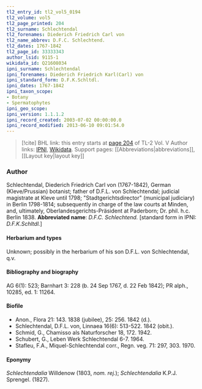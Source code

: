 ```yaml
---
tl2_entry_id: tl2_vol5_0194
tl2_volume: vol5
tl2_page_printed: 204
tl2_surname: Schlechtendal
tl2_forenames: Diederich Friedrich Carl von
tl2_name_abbrev: D.F.C. Schlechtend.
tl2_dates: 1767-1842
tl2_page_id: 33333343
author_lsid: 9115-1
wikidata_id: Q21608034
ipni_surname: Schlechtendal
ipni_forenames: Diederich Friedrich Karl(Carl) von
ipni_standard_form: D.F.K.Schltdl.
ipni_dates: 1767-1842
ipni_taxon_scope: 
- Botany
- Spermatophytes
ipni_geo_scope: 
ipni_version: 1.1.1.2
ipni_record_created: 2003-07-02 00:00:00.0
ipni_record_modified: 2013-06-10 09:01:54.0
---
```


> [!cite] BHL link: this entry starts at [page 204](https://www.biodiversitylibrary.org/page/33333343) of TL-2 Vol. V
> Author links: [IPNI](https://www.ipni.org/a/9115-1), [Wikidata](https://www.wikidata.org/wiki/Q21608034). Support pages: [[Abbreviations|abbreviations]], [[Layout key|layout key]]

### Author

Schlechtendal, Diederich Friedrich Carl von (1767-1842), German (Kleve/Prussian) botanist; father of D.F.L. von Schlechtendal; judicial magistrate at Kleve until 1798; "Stadtgerichtsdirector" (municipal judiciary) in Berlin 1798-1814; subsequently in charge of the law courts at Minden, and, ultimately, Oberlandesgerichts-Präsident at Paderborn; Dr. phil. h.c. Berlin 1838. 
**Abbreviated name**: *D.F.C. Schlechtend.* \[standard form in IPNI: *D.F.K.Schltdl.*\]

#### Herbarium and types

Unknown; possibly in the herbarium of his son D.F.L. von Schlechtendal, q.v.

#### Bibliography and biography

AG 6(1): 523; Barnhart 3: 228 (b. 24 Sep 1767, d. 22 Feb 1842); PR alph., 10285, ed. 1: 11264.

#### Biofile

- Anon., Flora 21: 143. 1838 (jubilee), 25: 256. 1842 (d.).
- Schlechtendal, D.F.L. von, Linnaea 16(6): 513-522. 1842 (obit.).
- Schmid, G., Chamisso als Naturforscher 18, 172. 1942.
- Schubert, G., Leben Werk Schlechtendal 6-7. 1964.
- Stafleu, F.A., Miquel-Schlechtendal corr., Regn. veg. 71: 297, 303. 1970.

#### Eponymy

*Schlechtendalia* Willdenow (1803, *nom. rej.*); *Schlechtendalia* K.P.J. Sprengel. (1827).


